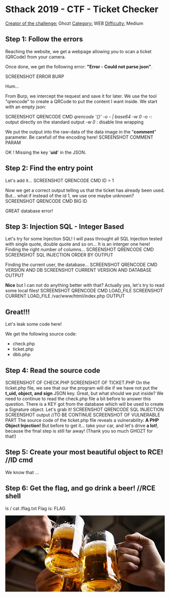# Sthack 2019 - CTF - Ticket Checker

<u>Creator of the challenge:</u> Ghozt
<u>Category:</u> WEB
<u>Difficulty:</u> Medium

## **Step 1: Follow the errors**

Reaching the website, we get a webpage allowing you to scan a ticket (QRCode) from your camera.

Once done, we get the following error: **"Error - Could not parse json"**.

SCREENSHOT ERROR BURP

Hum...

From Burp, we intercept the request and save it for later.
We use the tool "qrencode" to create a QRCode to put the content I want inside.
We start with an empty json:

SCREENSHOT QRENCODE CMD
  *qrencode '{}' -o - | base64 -w 0*
  *-o -*: output directly on the standard output
  *-w 0* : disable line wrapping

We put the output into the raw-data of the data image in the "**comment**" parameter.
Be carefull of the encoding here!
SCREENSHOT COMMENT PARAM

OK ! Missing the key '<b>uid</b>' in the JSON.

## **Step 2: Find the entry point**
Let's add it...
SCREENSHOT QRENCODE CMD ID = 1

Now we get a correct output telling us that the ticket has already been used.
But... what if instead of the id 1, we use one maybe unknown?
SCREENSHOT QRENCODE CMD BIG ID

GREAT database error!

## **Step 3: Injection SQL - Integer Based**
Let's try for some Injection SQL!
I will pass throught all SQL Injection tested with single quote, double quote and so on... It is an interger one here!
Finding the right number of columns...
SCREENSHOT QRENCODE CMD
SCREENSHOT SQL INJECTION ORDER BY OUTPUT

Finding the current user, the database... 
SCREENSHOT QRENCODE CMD VERSION AND DB
SCREENSHOT CURRENT VERSION AND DATABASE OUTPUT

**Nice** but I can not do anything better with that? Actually yes, let's try to read some local files!
SCREENSHOT QRENCODE CMD LOAD_FILE
SCREENSHOT CURRENT LOAD_FILE /var/www/html/index.php OUTPUT

## **Great!!!**
Let's leak some code here!

We get the following source code:
* check.php
* ticket.php
* dbb.php

## **Step 4: Read the source code**
SCREENSHOT OF CHECK.PHP
SCREENSHOT OF TICKET.PHP
On the ticket.php file, we see that our the program will die if we have not put the **t_uid, object, and sign** JSON key.
Great, but what should we put inside?
We need to continue to read the check.php file a bit before to answer this question.
There is a KEY got from the database which will be used to create a Signature object.
Let's grab it!
SCREENSHOT QRENCODE SQL INJECTION
SCREENSHOT output
//TO BE CONTINUE
SCREENSHOT OF VULNERABLE PART
The source code of the ticket.php file reveals a vulnerability: **A PHP Object Injection!**
But before to get it... take your car, and let's drive **a lot!**, because the final step is still far away! (Thank you so much GHOZT for that!)

## **Step 5: Create your most beautiful object to RCE!** //ID cmd
We know that ...

## **Step 6: Get the flag, and go drink a beer!** //RCE shell
ls /
cat /flag.txt
Flag is: FLAG

![Cheers](/verre-chope.jpg)
